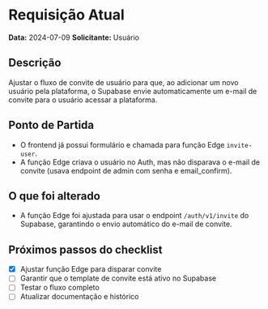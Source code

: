 # Requisição Atual

**Data:** 2024-07-09
**Solicitante:** Usuário

## Descrição
Ajustar o fluxo de convite de usuário para que, ao adicionar um novo usuário pela plataforma, o Supabase envie automaticamente um e-mail de convite para o usuário acessar a plataforma.

## Ponto de Partida
- O frontend já possui formulário e chamada para função Edge `invite-user`.
- A função Edge criava o usuário no Auth, mas não disparava o e-mail de convite (usava endpoint de admin com senha e email_confirm).

## O que foi alterado
- A função Edge foi ajustada para usar o endpoint `/auth/v1/invite` do Supabase, garantindo o envio automático do e-mail de convite.

## Próximos passos do checklist
- [x] Ajustar função Edge para disparar convite
- [ ] Garantir que o template de convite está ativo no Supabase
- [ ] Testar o fluxo completo
- [ ] Atualizar documentação e histórico 
